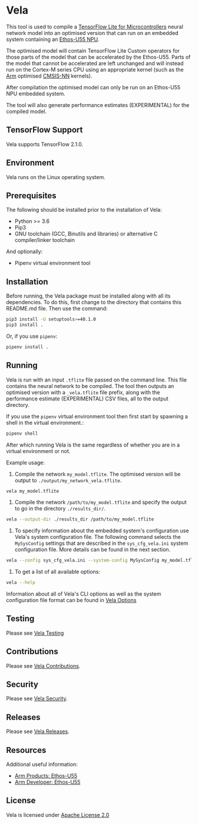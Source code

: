 # Vela

This tool is used to compile a
[TensorFlow Lite for Microcontrollers](https://www.tensorflow.org/lite/microcontrollers)
neural network model into an optimised version that can run on an embedded
system containing an
[Ethos-U55 NPU](https://www.arm.com/products/silicon-ip-cpu/ethos/ethos-u55).

The optimised model will contain TensorFlow Lite Custom operators for those
parts of the model that can be accelerated by the Ethos-U55.  Parts of the model
that cannot be accelerated are left unchanged and will instead run on the
Cortex-M series CPU using an appropriate kernel (such as the
[Arm](https://www.arm.com) optimised
[CMSIS-NN](https://github.com/ARM-software/CMSIS_5/tree/develop/CMSIS/NN)
kernels).

After compilation the optimised model can only be run on an Ethos-U55 NPU
embedded system.

The tool will also generate performance estimates (EXPERIMENTAL) for the
compiled model.

## TensorFlow Support

Vela supports TensorFlow 2.1.0.

## Environment

Vela runs on the Linux operating system.

## Prerequisites

The following should be installed prior to the installation of Vela:

* Python >= 3.6
* Pip3
* GNU toolchain (GCC, Binutils and libraries) or alternative C compiler/linker
toolchain

And optionally:

* Pipenv virtual environment tool

## Installation

Before running, the Vela package must be installed along with all its
dependencies.  To do this, first change to the directory that contains this
README.md file. Then use the command:

```bash
pip3 install -U setuptools>=40.1.0
pip3 install .
```

Or, if you use `pipenv`:

```bash
pipenv install .
```

## Running

Vela is run with an input `.tflite` file passed on the command line.  This file
contains the neural network to be compiled. The tool then outputs an optimised
version with a `_vela.tflite` file prefix, along with the performance estimate
(EXPERIMENTAL) CSV files, all to the output directory.

If you use the `pipenv` virtual environment tool then first start by spawning a
shell in the virtual environment.:

```bash
pipenv shell
```

After which running Vela is the same regardless of whether you are in a virtual
environment or not.

Example usage:

1) Compile the network `my_model.tflite`. The optimised version will be output
to `./output/my_network_vela.tflite`.

```bash
vela my_model.tflite
```

1) Compile the network `/path/to/my_model.tflite` and specify the output to go
in the directory `./results_dir/`.

```bash
vela --output-dir ./results_dir /path/to/my_model.tflite
```

1) To specify information about the embedded system's configuration use Vela's
system configuration file. The following command selects the `MySysConfig`
settings that are described in the `sys_cfg_vela.ini` system configuration file.
More details can be found in the next section.

```bash
vela --config sys_cfg_vela.ini --system-config MySysConfig my_model.tflite
```

1) To get a list of all available options:

```bash
vela --help
```

Information about all of Vela's CLI options as well as the system configuration
file format can be found in [Vela Options](OPTIONS.md)

## Testing

Please see [Vela Testing](TESTING.md)

## Contributions

Please see [Vela Contributions](CONTRIBUTIONS.md).

## Security

Please see [Vela Security](SECURITY.md).

## Releases

Please see [Vela Releases](RELEASES.md).

## Resources

Additional useful information:

* [Arm Products: Ethos-U55](https://www.arm.com/products/silicon-ip-cpu/ethos/ethos-u55)
* [Arm Developer: Ethos-U55](https://developer.arm.com/ip-products/processors/machine-learning/ethos-u55)

## License

Vela is licensed under [Apache License 2.0](LICENSE.txt)
